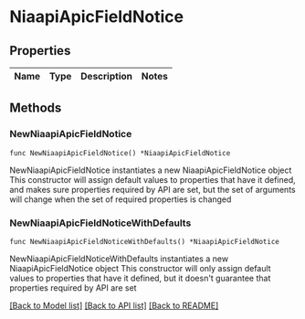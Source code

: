 # NiaapiApicFieldNotice

## Properties

Name | Type | Description | Notes
------------ | ------------- | ------------- | -------------

## Methods

### NewNiaapiApicFieldNotice

`func NewNiaapiApicFieldNotice() *NiaapiApicFieldNotice`

NewNiaapiApicFieldNotice instantiates a new NiaapiApicFieldNotice object
This constructor will assign default values to properties that have it defined,
and makes sure properties required by API are set, but the set of arguments
will change when the set of required properties is changed

### NewNiaapiApicFieldNoticeWithDefaults

`func NewNiaapiApicFieldNoticeWithDefaults() *NiaapiApicFieldNotice`

NewNiaapiApicFieldNoticeWithDefaults instantiates a new NiaapiApicFieldNotice object
This constructor will only assign default values to properties that have it defined,
but it doesn't guarantee that properties required by API are set


[[Back to Model list]](../README.md#documentation-for-models) [[Back to API list]](../README.md#documentation-for-api-endpoints) [[Back to README]](../README.md)


